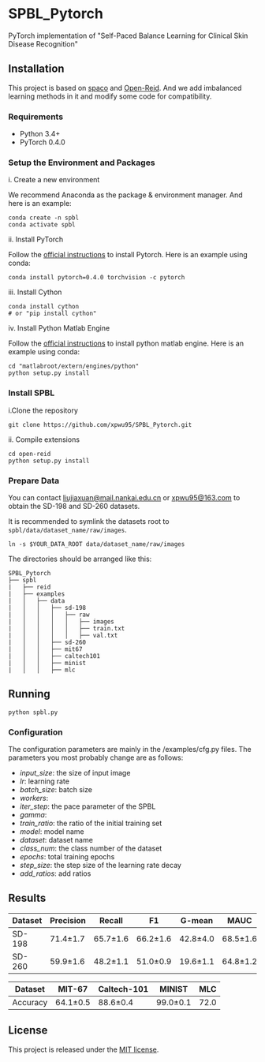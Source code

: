 # SPBL_Pytorch
PyTorch implementation of "Self-Paced Balance Learning for Clinical Skin Disease Recognition"

## Installation
This project is based on [spaco](https://github.com/Flowerfan/open-reid) and [Open-Reid](https://github.com/Cysu/open-reid.git). And we add imbalanced learning methods in it and modify some code for compatibility.

### Requirements
- Python 3.4+
- PyTorch 0.4.0

### Setup the Environment and Packages
i. Create a new environment

We recommend Anaconda as the package & environment manager. And here is an example:
```shell
conda create -n spbl
conda activate spbl
```

ii. Install PyTorch

Follow the [official instructions](https://pytorch.org/) to install Pytorch. Here is an example using conda:
```shell
conda install pytorch=0.4.0 torchvision -c pytorch
```

iii. Install Cython

```shell
conda install cython 
# or "pip install cython"
```

iv. Install Python Matlab Engine

Follow the [official instructions](https://www.mathworks.com/help/matlab/matlab-engine-for-python.html) to install python matlab engine. Here is an example using conda:
```shell
cd "matlabroot/extern/engines/python"
python setup.py install
```

### Install SPBL
i.Clone the repository
```shell
git clone https://github.com/xpwu95/SPBL_Pytorch.git
```
ii. Compile extensions
```shell
cd open-reid
python setup.py install
```

### Prepare Data

You can contact liujiaxuan@mail.nankai.edu.cn or xpwu95@163.com to obtain the SD-198 and SD-260 datasets.

It is recommended to symlink the datasets root to `spbl/data/dataset_name/raw/images`.
```
ln -s $YOUR_DATA_ROOT data/dataset_name/raw/images
```
The directories should be arranged like this:
```
SPBL_Pytorch
├──	spbl
|	├── reid
|	├── examples
|	│   ├── data
|	│   │   ├── sd-198
|	│   │   │   ├── raw
|	│   │   │   │   ├── images
|	│   │   │   │   ├── train.txt
|	│   │   │   │   ├── val.txt
|	│   │   ├── sd-260
|	│   │   ├── mit67
|	│   │   ├── caltech101
|	│   │   ├── minist
|	│   │   ├── mlc
```


## Running
```shell
python spbl.py
```

### Configuration
The configuration parameters are mainly in the /examples/cfg.py files. The parameters you most probably change are as follows:

- *input_size*: the size of input image
- *lr*: learning rate
- *batch_size*: batch size
- *workers*: 
- *iter_step*: the pace parameter of the SPBL
- *gamma*: 
- *train_ratio*: the ratio of the initial training set
- *model*: model name
- *dataset*: dataset name
- *class_num*: the class number of the dataset
- *epochs*: total training epochs
- *step_size*: the step size of the learning rate decay
- *add_ratios*: add ratios

## Results

Dataset | Precision | Recall | F1 | G-mean | MAUC | Accuracy
-- | -- | -- | -- | -- | -- | --
SD-198 | 71.4±1.7 | 65.7±1.6 | 66.2±1.6 | 42.8±4.0 | 68.5±1.6 | 67.8±1.8
SD-260 | 59.9±1.6 | 48.2±1.1 | 51.0±0.9 | 19.6±1.1 | 64.8±1.2 | 65.1±0.8

Dataset | MIT-67 | Caltech-101 | MINIST | MLC 
-- | -- | -- | -- | --
Accuracy | 64.1±0.5 | 88.6±0.4 | 99.0±0.1 | 72.0

## License
This project is released under the [MIT license](https://github.com/libuyu/GHM_Detection/blob/master/LICENSE).

